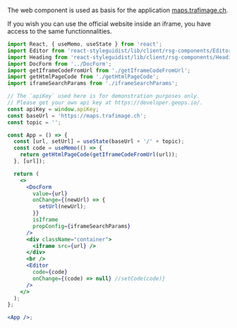 The web component is used as basis for the application [maps.trafimage.ch](https://map.trafimage.ch).

If you wish you can use the official website inside an iframe, you have access to the same functionnalities.

```jsx
import React, { useMemo, useState } from 'react';
import Editor from 'react-styleguidist/lib/client/rsg-components/Editor';
import Heading from 'react-styleguidist/lib/client/rsg-components/Heading';
import DocForm from '../DocForm';
import getIframeCodeFromUrl from './getIframeCodeFromUrl';
import getHtmlPageCode from './getHtmlPageCode';
import iframeSearchParams from './iframeSearchParams';

// The `apiKey` used here is for demonstration purposes only.
// Please get your own api key at https://developer.geops.io/.
const apiKey = window.apiKey;
const baseUrl = 'https://maps.trafimage.ch';
const topic = '';

const App = () => {
  const [url, setUrl] = useState(baseUrl + '/' + topic);
  const code = useMemo(() => {
    return getHtmlPageCode(getIframeCodeFromUrl(url));
  }, [url]);

  return (
    <>
      <DocForm
        value={url}
        onChange={(newUrl) => {
          setUrl(newUrl);
        }}
        isIframe
        propConfig={iframeSearchParams}
      />
      <div className="container">
        <iframe src={url} />
      </div>
      <br />
      <Editor
        code={code}
        onChange={(code) => null} //setCode(code)}
      />
    </>
  );
};

<App />;
```
